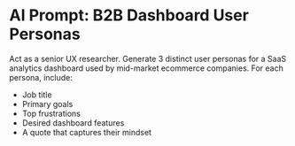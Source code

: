 
# AI Prompt: B2B Dashboard User Personas

Act as a senior UX researcher. Generate 3 distinct user personas for a 
SaaS analytics dashboard used by mid-market ecommerce companies. For each 
persona, include:

- Job title
- Primary goals
- Top frustrations
- Desired dashboard features
- A quote that captures their mindset








